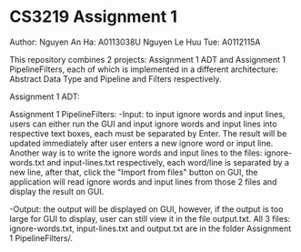 # CS3219 Assignment 1
Author:
Nguyen An Ha: A0113038U
Nguyen Le Huu Tue: A0112115A

This repository combines 2 projects: Assignment 1 ADT and Assignment 1 PipelineFilters, each of which is implemented in a different architecture: Abstract Data Type and Pipeline and Filters respectively.

Assignment 1 ADT:

Assignment 1 PipelineFilters:
-Input: to input ignore words and input lines, users can either run the GUI and input ignore words and input lines into respective text boxes, each must be separated by Enter. The result will be updated immediately after user enters a new ignore word or input line. Another way is to write the ignore words and input lines to the files: ignore-words.txt and input-lines.txt respectively, each word/line is separated by a new line, after that, click the "Import from files" button on GUI, the application will read ignore words and input lines from those 2 files and display the result on GUI.

-Output: the output will be displayed on GUI, however, if the output is too large for GUI to display, user can still view it in the file output.txt.
All 3 files: ignore-words.txt, input-lines.txt and output.txt are in the folder Assignment 1 PipelineFilters/.

